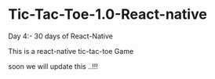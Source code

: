 # Tic-Tac-Toe-1.0-React-native

Day 4:- 30 days of React-Native

This is a react-native tic-tac-toe Game

soon we will update this ..!!!

